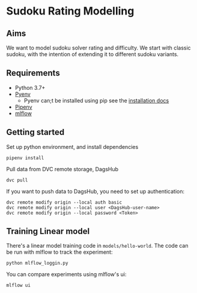 # Sudoku Rating Modelling

## Aims
We want to model sudoku solver rating and difficulty. We start with classic sudoku, with the intention of extending it to different sudoku variants.

## Requirements
* Python 3.7+
* [Pyenv](https://github.com/pyenv)
  * Pyenv can;t be installed using pip see the [installation docs](https://github.com/pyenv/pyenv#installation)
* [Pipenv](https://pypi.org/project/pipenv/)
* [mlflow](https://mlflow.org/docs/latest/quickstart.html)

## Getting started
Set up python environment, and install dependencies
```
pipenv install
```

Pull data from DVC remote storage, DagsHub
```
dvc pull
```

If you want to push data to DagsHub, you need to set up authentication:
```
dvc remote modify origin --local auth basic
dvc remote modify origin --local user <DagsHub-user-name>
dvc remote modify origin --local password <Token>
```

## Training Linear model
There's a linear model training code in `models/hello-world`. The code can be run with mlflow to track the experiment:
```
python mlflow_loggin.py
```

You can compare experiments using mlflow's ui:
```
mlflow ui
```